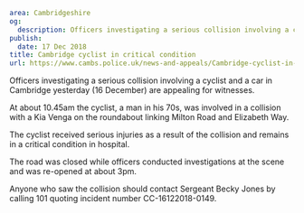 ```yaml
area: Cambridgeshire
og:
  description: Officers investigating a serious collision involving a cyclist and a car in Cambridge yesterday (16 December) are appealing for witnesses.
publish:
  date: 17 Dec 2018
title: Cambridge cyclist in critical condition
url: https://www.cambs.police.uk/news-and-appeals/Cambridge-cyclist-in-critical-condition
```

Officers investigating a serious collision involving a cyclist and a car in Cambridge yesterday (16 December) are appealing for witnesses.

At about 10.45am the cyclist, a man in his 70s, was involved in a collision with a Kia Venga on the roundabout linking Milton Road and Elizabeth Way.

The cyclist received serious injuries as a result of the collision and remains in a critical condition in hospital.

The road was closed while officers conducted investigations at the scene and was re-opened at about 3pm.

Anyone who saw the collision should contact Sergeant Becky Jones by calling 101 quoting incident number CC-16122018-0149.
